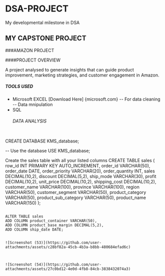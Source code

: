 # DSA-PROJECT
My developmental milestone in DSA

## MY CAPSTONE PROJECT

###AMAZON PROJECT

####PROJECT OVERVIEW

A project analysed to generate insights that can guide product improvement, marketing strategies, and customer engagement in Amazon. 

##### TOOLS USED
- Microsoft EXCEL [Download Here] {microsoft.com}
  -- For data cleaning
  -- Data mnipulation
- SQL
  ###### DATA ANALYSIS
  ```Step 1: Create the database
CREATE DATABASE KMS_database;

-- Use the database
USE KMS_database;

Create the sales table with all your listed columns
CREATE TABLE sales (
    row_id INT PRIMARY KEY AUTO_INCREMENT,
    order_id VARCHAR(50),
    order_date DATE,
    order_priority VARCHAR(20),
    order_quantity INT,
    sales DECIMAL(10,2),
    discount DECIMAL(5,2),
    ship_mode VARCHAR(30),
    profit DECIMAL(10,2),
    unit_price DECIMAL(10,2),
    shipping_cost DECIMAL(10,2),
    customer_name VARCHAR(100),
    province VARCHAR(100),
    region VARCHAR(50),
    customer_segment VARCHAR(50),
    product_category VARCHAR(50),
    product_sub_category VARCHAR(50),
    product_name VARCHAR(150)
);

``` USE KMS_database;

ALTER TABLE sales
ADD COLUMN product_container VARCHAR(50),
ADD COLUMN product_base_margin DECIMAL(5,2),
ADD COLUMN ship_date DATE;


![Screenshot (53)](https://github.com/user-attachments/assets/c28bf82a-45cb-4b3a-b8bb-480684efad6c)



![Screenshot (54)](https://github.com/user-attachments/assets/27c0bd12-4e0d-4fb8-84cb-3838432074a3)
